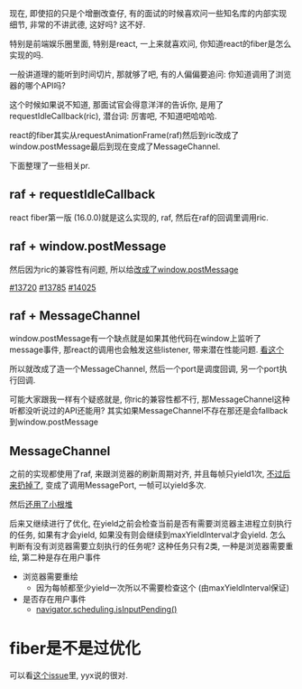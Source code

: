 
现在, 即使招的只是个增删改查仔, 有的面试的时候喜欢问一些知名库的内部实现细节, 非常的不讲武德, 这好吗? 这不好.

特别是前端娱乐圈里面, 特别是react, 一上来就喜欢问, 你知道react的fiber是怎么实现的吗.

一般讲道理的能听到时间切片, 那就够了吧, 有的人偏偏要追问: 你知道调用了浏览器的哪个API吗?

这个时候如果说不知道, 那面试官会得意洋洋的告诉你, 是用了requestIdleCallback(ric), 潜台词: 厉害吧, 不知道吧哈哈哈.

react的fiber其实从requestAnimationFrame(raf)然后到ric改成了window.postMessage最后到现在变成了MessageChannel.

下面整理了一些相关pr.

## raf + requestIdleCallback

react fiber第一版 (16.0.0)就是这么实现的, raf, 然后在raf的回调里调用ric.

## raf + window.postMessage

然后因为ric的兼容性有问题, 所以给[改成了window.postMessage](https://github.com/facebook/react/pull/8833)

[#13720](https://github.com/facebook/react/pull/13720)
[#13785](https://github.com/facebook/react/pull/13785)
[#14025](https://github.com/facebook/react/pull/14025)

## raf + MessageChannel

window.postMessage有一个缺点就是如果其他代码在window上监听了message事件, 那react的调用也会触发这些listener, 带来潜在性能问题. [看这个](https://github.com/facebook/react/pull/14234)

所以就改成了造一个MessageChannel, 然后一个port是调度回调, 另一个port执行回调.

可能大家跟我一样有个疑惑就是, 你ric的兼容性都不行, 那MessageChannel这种听都没听说过的API还能用? 其实如果MessageChannel不存在那还是会fallback到window.postMessage

## MessageChannel

之前的实现都使用了raf, 来跟浏览器的刷新周期对齐, 并且每帧只yield1次, [不过后来扔掉了](https://github.com/facebook/react/pull/16212), 变成了调用MessagePort, 一帧可以yield多次.

然后[还用了小根堆](https://github.com/facebook/react/pull/16245)

后来又继续进行了优化, 在yield之前会检查当前是否有需要浏览器主进程立刻执行的任务, 如果有才会yield, 如果没有则会继续到maxYieldInterval才会yield. 怎么判断有没有浏览器需要立刻执行的任务呢? 这种任务只有2类, 一种是浏览器需要重绘, 第二种是存在用户事件

- 浏览器需要重绘
    - 因为每帧都至少yield一次所以不需要检查这个 (由maxYieldInterval保证)
- 是否存在用户事件
    - [navigator.scheduling.isInputPending()](https://github.com/WICG/is-input-pending)

# fiber是不是过优化

可以看[这个issue](https://github.com/vuejs/rfcs/issues/89)里, yyx说的很对.